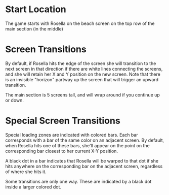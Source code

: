 # Start Location
The game starts with Rosella on the beach screen on the top row of the main section (in the middle)

# Screen Transitions
By default, if Rosella hits the edge of the screen she will transition to the next screen in that direction if there are white lines connecting the screens, and she will retain her X and Y position on the new screen. Note that there is an invisible "horizon" partway up the screen that will trigger an upward transition.

The main section is 5 screens tall, and will wrap around if you continue up or down.

# Special Screen Transitions
Special loading zones are indicated with colored bars. Each bar corresponds with a bar of the same color on an adjacent screen. By default, when Rosella hits one of these bars, she'll appear on the point on the corresponding bar closest to her current X-Y position.

A black dot in a bar indicates that Rosella will be warped to that dot if she hits anywhere on the corresponding bar on the adjacent screen, regardless of where she hits it.

Some transitions are only one way. These are indicated by a black dot inside a larger colored dot. 
